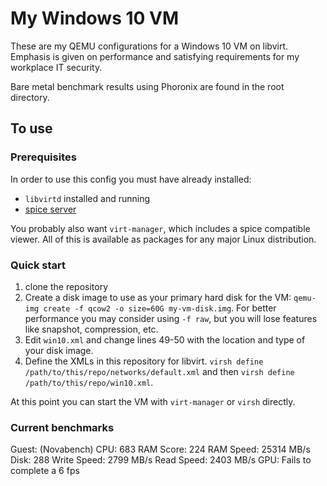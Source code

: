 # My Windows 10 VM

These are my QEMU configurations for a Windows 10 VM on libvirt. Emphasis is given on performance and satisfying requirements for my workplace IT security.

Bare metal benchmark results using Phoronix are found in the root directory.

## To use

### Prerequisites
In order to use this config you must have already installed:

- `libvirtd` installed and running
- [spice server](https://www.spice-space.org/download.html#server)

You probably also want `virt-manager`, which includes a spice compatible viewer. All of this is available as packages for any major Linux distribution.

### Quick start

1) clone the repository
2) Create a disk image to use as your primary hard disk for the VM: `qemu-img create -f qcow2 -o size=60G my-vm-disk.img`. For better performance you may consider using `-f raw`, but you will lose features like snapshot, compression, etc.
2) Edit `win10.xml` and change lines 49-50 with the location and type of your disk image.
3) Define the XMLs in this repository for libvirt. `virsh define /path/to/this/repo/networks/default.xml` and then `virsh define /path/to/this/repo/win10.xml`.

At this point you can start the VM with `virt-manager` or `virsh` directly.


### Current benchmarks

Guest: (Novabench)
CPU: 683
RAM Score: 224
RAM Speed: 25314 MB/s
Disk: 288
Write Speed: 2799 MB/s
Read Speed: 2403 MB/s 
GPU: Fails to complete a 6 fps
